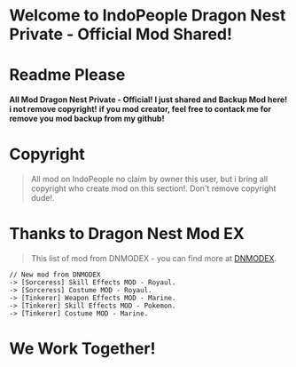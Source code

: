 # Welcome to IndoPeople Dragon Nest Private - Official Mod Shared!
# Readme Please
**All Mod Dragon Nest Private - Official!
I just shared and Backup Mod here! i not remove copyright!**
**if you mod creator, feel free to contack me for remove you mod backup from my github!**


# Copyright
> All mod on IndoPeople no claim by owner this user, but i bring all copyright who create mod on this section!.
> Don't remove copyright dude!.

# Thanks to Dragon Nest Mod EX
> This list of mod from DNMODEX - you can find more at [DNMODEX](http://bit.ly/2KDHbSG "DNMODEX Homepage").

    // New mod from DNMODEX
    -> [Sorceress] Skill Effects MOD - Royaul. 
    -> [Sorceress] Costume MOD - Royaul.
    -> [Tinkerer] Weapon Effects MOD - Marine.
    -> [Tinkerer] Skill Effects MOD - Pokemon. 
    -> [Tinkerer] Costume MOD - Marine. 

# We Work Together!
